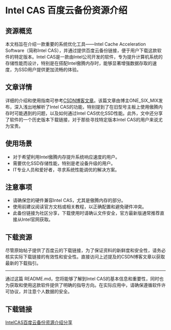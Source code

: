 # Intel CAS 百度云备份资源介绍

## 资源概览

本文档旨在介绍一款重要的系统优化工具——Intel Cache Acceleration Software（简称Intel CAS），并通过提供百度云备份链接，便于用户下载这款软件的特定版本。Intel CAS是一款由Intel公司开发的软件，专为提升计算机系统的存储性能而设计，特别是在搭配Intel傲腾内存时，能够显著增强数据存取的速度，为SSD用户提供更加流畅的体验。

## 文章详情

详细的介绍和使用指南可参考[CSDN博客文章](https://blog.csdn.net/one_six_mix/article/details/94390918)。该篇文章由博主ONE_SIX_MIX发布，深入浅出地解析了Intel CAS的功能，特别提到了在旧型号主板上使用傲腾内存时可能遇到的问题，以及如何通过Intel CAS优化SSD性能。此外，文中还分享了软件的一个历史版本下载链接，对于那些寻找特定版本Intel CAS的用户来说尤为宝贵。

## 使用场景

- 对于希望利用Intel傲腾内存提升系统响应速度的用户。
- 需要优化SSD存储性能，特别是老设备升级的用户。
- IT专业人员和爱好者，寻求系统性能调优的解决方案。

## 注意事项

- 请确保您的硬件兼容Intel CAS，尤其是傲腾内存的部分。
- 使用前建议阅读官方文档或相关教程，以正确配置和避免硬件冲突。
- 此备份链接为社区分享，下载使用时请确认文件安全，官方最新版通常推荐直接从Intel官网获取。

## 下载资源

尽管原始帖子提供了百度云的下载链接，为了保证资料的新鲜度和安全性，请务必核实实际下载链接的有效性和安全性。直接访问上述提及的CSDN博客文章以获取最新的下载指引。

---

通过这篇 README.md，您将能够了解到Intel CAS的基本信息和重要性，同时也为获取和使用这款软件提供了明确的指导方向。在实际应用中，请确保遵循软件许可协议，并注意个人数据的安全。

## 下载链接

[IntelCAS百度云备份资源介绍分享](https://pan.quark.cn/s/179da020e63b)